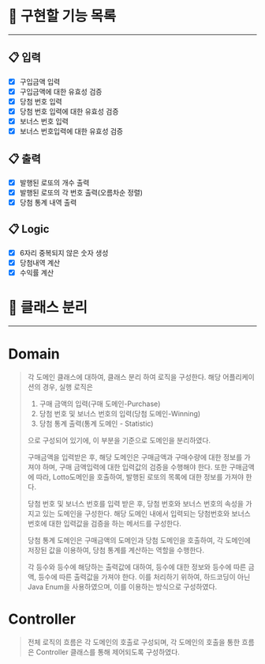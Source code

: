 # 🔑 구현할 기능 목록

---
## 📋 입력 
- [x] 구입금액 입력
- [x] 구입금액에 대한 유효성 검증
- [x] 당첨 번호 입력
- [x] 당첨 번호 입력에 대한 유효성 검증
- [x] 보너스 번호 입력
- [x] 보너스 번호입력에 대한 유효성 검증

## 📋 출력
- [x] 발행된 로또의 개수 출력
- [x] 발행된 로또의 각 번호 출력(오름차순 정렬)
- [x] 당첨 통계 내역 출력

## 📋 Logic
- [x] 6자리 중복되지 않은 숫자 생성
- [x] 당첨내역 계산
- [x] 수익률 계산

# 🔑 클래스 분리

---
# Domain
> 각 도메인 클래스에 대하여, 클래스 분리 하여 로직을 구성한다.
> 해당 어플리케이션의 경우, 실행 로직은
> 1. 구매 금액의 입력(구매 도메인-Purchase)
> 2. 당첨 번호 및 보너스 번호의 입력(당첨 도메인-Winning)
> 3. 당첨 통계 출력(통계 도메인 - Statistic)
> 
> 으로 구성되어 있기에, 이 부분을 기준으로 도메인을 분리하였다.
> 
> 구매금액을 입력받은 후, 해당 도메인은 구매금액과 구매수량에 대한 정보를 가져야 하며, 
> 구매 금액입력에 대한 입력값의 검증을 수행해야 한다. 또한 구매금액에 따라, Lotto도메인을 호출하여, 
> 발행된 로또의 목록에 대한 정보를 가져야 한다.
> 
> 당첨 번호 및 보너스 번호를 입력 받은 후, 당첨 번호와 보너스 번호의 속성을 가지고 있는 도메인을 구성한다. 
> 해당 도메인 내에서 입력되는 당첨번호와 보너스 번호에 대한 입력값을 검증을 하는 메서드를 구성한다.
> 
> 당첨 통계 도메인은 구매금액의 도메인과 당첨 도메인을 호출하여, 각 도메인에 저장된 값을 이용하여,
> 당첨 통계를 계산하는 역할을 수행한다. 
> 
> 각 등수와 등수에 해당하는 출력값에 대하여, 등수에 대한 정보와 등수에 따른 금액,
> 등수에 따른 출력값을 가져야 한다. 이를 처리하기 위하여, 하드코딩이 아닌 Java Enum을 사용하였으며, 
> 이를 이용하는 방식으로 구성하였다.

# Controller
> 전체 로직의 흐름은 각 도메인의 호출로 구성되며, 각 도메인의 호출을 통한 흐름은 
> Controller 클래스를 통해 제어되도록 구성하였다.